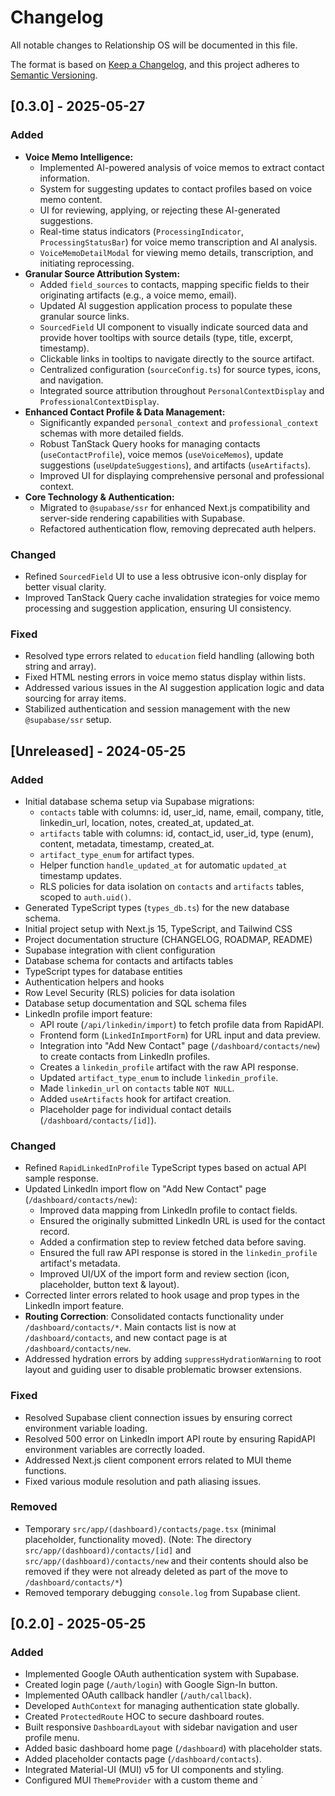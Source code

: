 # Changelog

All notable changes to Relationship OS will be documented in this file.

The format is based on [Keep a Changelog](https://keepachangelog.com/en/1.0.0/),
and this project adheres to [Semantic Versioning](https://semver.org/spec/v2.0.0.html).

## [0.3.0] - 2025-05-27

### Added
- **Voice Memo Intelligence:**
  - Implemented AI-powered analysis of voice memos to extract contact information.
  - System for suggesting updates to contact profiles based on voice memo content.
  - UI for reviewing, applying, or rejecting these AI-generated suggestions.
  - Real-time status indicators (`ProcessingIndicator`, `ProcessingStatusBar`) for voice memo transcription and AI analysis.
  - `VoiceMemoDetailModal` for viewing memo details, transcription, and initiating reprocessing.
- **Granular Source Attribution System:**
  - Added `field_sources` to contacts, mapping specific fields to their originating artifacts (e.g., a voice memo, email).
  - Updated AI suggestion application process to populate these granular source links.
  - `SourcedField` UI component to visually indicate sourced data and provide hover tooltips with source details (type, title, excerpt, timestamp).
  - Clickable links in tooltips to navigate directly to the source artifact.
  - Centralized configuration (`sourceConfig.ts`) for source types, icons, and navigation.
  - Integrated source attribution throughout `PersonalContextDisplay` and `ProfessionalContextDisplay`.
- **Enhanced Contact Profile & Data Management:**
  - Significantly expanded `personal_context` and `professional_context` schemas with more detailed fields.
  - Robust TanStack Query hooks for managing contacts (`useContactProfile`), voice memos (`useVoiceMemos`), update suggestions (`useUpdateSuggestions`), and artifacts (`useArtifacts`).
  - Improved UI for displaying comprehensive personal and professional context.
- **Core Technology & Authentication:**
  - Migrated to `@supabase/ssr` for enhanced Next.js compatibility and server-side rendering capabilities with Supabase.
  - Refactored authentication flow, removing deprecated auth helpers.

### Changed
- Refined `SourcedField` UI to use a less obtrusive icon-only display for better visual clarity.
- Improved TanStack Query cache invalidation strategies for voice memo processing and suggestion application, ensuring UI consistency.

### Fixed
- Resolved type errors related to `education` field handling (allowing both string and array).
- Fixed HTML nesting errors in voice memo status display within lists.
- Addressed various issues in the AI suggestion application logic and data sourcing for array items.
- Stabilized authentication and session management with the new `@supabase/ssr` setup.

## [Unreleased] - 2024-05-25

### Added
- Initial database schema setup via Supabase migrations:
  - `contacts` table with columns: id, user_id, name, email, company, title, linkedin_url, location, notes, created_at, updated_at.
  - `artifacts` table with columns: id, contact_id, user_id, type (enum), content, metadata, timestamp, created_at.
  - `artifact_type_enum` for artifact types.
  - Helper function `handle_updated_at` for automatic `updated_at` timestamp updates.
  - RLS policies for data isolation on `contacts` and `artifacts` tables, scoped to `auth.uid()`.
- Generated TypeScript types (`types_db.ts`) for the new database schema.
- Initial project setup with Next.js 15, TypeScript, and Tailwind CSS
- Project documentation structure (CHANGELOG, ROADMAP, README)
- Supabase integration with client configuration
- Database schema for contacts and artifacts tables
- TypeScript types for database entities
- Authentication helpers and hooks
- Row Level Security (RLS) policies for data isolation
- Database setup documentation and SQL schema files
- LinkedIn profile import feature:
  - API route (`/api/linkedin/import`) to fetch profile data from RapidAPI.
  - Frontend form (`LinkedInImportForm`) for URL input and data preview.
  - Integration into "Add New Contact" page (`/dashboard/contacts/new`) to create contacts from LinkedIn profiles.
  - Creates a `linkedin_profile` artifact with the raw API response.
  - Updated `artifact_type_enum` to include `linkedin_profile`.
  - Made `linkedin_url` on `contacts` table `NOT NULL`.
  - Added `useArtifacts` hook for artifact creation.
  - Placeholder page for individual contact details (`/dashboard/contacts/[id]`).

### Changed
- Refined `RapidLinkedInProfile` TypeScript types based on actual API sample response.
- Updated LinkedIn import flow on "Add New Contact" page (`/dashboard/contacts/new`):
  - Improved data mapping from LinkedIn profile to contact fields.
  - Ensured the originally submitted LinkedIn URL is used for the contact record.
  - Added a confirmation step to review fetched data before saving.
  - Ensured the full raw API response is stored in the `linkedin_profile` artifact's metadata.
  - Improved UI/UX of the import form and review section (icon, placeholder, button text & layout).
- Corrected linter errors related to hook usage and prop types in the LinkedIn import feature.
- **Routing Correction**: Consolidated contacts functionality under `/dashboard/contacts/*`. Main contacts list is now at `/dashboard/contacts`, and new contact page is at `/dashboard/contacts/new`.
- Addressed hydration errors by adding `suppressHydrationWarning` to root layout and guiding user to disable problematic browser extensions.

### Fixed
- Resolved Supabase client connection issues by ensuring correct environment variable loading.
- Resolved 500 error on LinkedIn import API route by ensuring RapidAPI environment variables are correctly loaded.
- Addressed Next.js client component errors related to MUI theme functions.
- Fixed various module resolution and path aliasing issues.

### Removed
- Temporary `src/app/(dashboard)/contacts/page.tsx` (minimal placeholder, functionality moved).
  (Note: The directory `src/app/(dashboard)/contacts/[id]` and `src/app/(dashboard)/contacts/new` and their contents should also be removed if they were not already deleted as part of the move to `/dashboard/contacts/*`)
- Removed temporary debugging `console.log` from Supabase client.

## [0.2.0] - 2025-05-25

### Added
- Implemented Google OAuth authentication system with Supabase.
- Created login page (`/auth/login`) with Google Sign-In button.
- Implemented OAuth callback handler (`/auth/callback`).
- Developed `AuthContext` for managing authentication state globally.
- Created `ProtectedRoute` HOC to secure dashboard routes.
- Built responsive `DashboardLayout` with sidebar navigation and user profile menu.
- Added basic dashboard home page (`/dashboard`) with placeholder stats.
- Added placeholder contacts page (`/dashboard/contacts`).
- Integrated Material-UI (MUI) v5 for UI components and styling.
- Configured MUI `ThemeProvider` with a custom theme and `